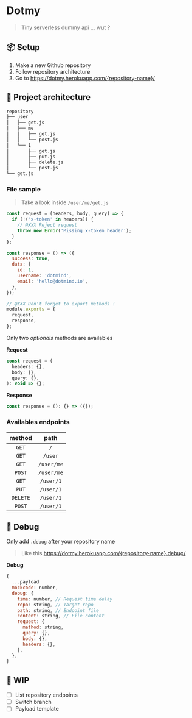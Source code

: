 # Dotmy

> Tiny serverless dummy api ... wut ?

## 📦 Setup

1. Make a new Github repository
2. Follow repository architecture
3. Go to https://dotmy.herokuapp.com/{repository-name}/

## 📁 Project architecture

```bash
repository
├── user
│   ├── get.js
│   ├── me
│   │   ├── get.js
│   │   └── post.js
│   └── 1
│       ├── get.js
│       ├── put.js
│       ├── delete.js
│       └── post.js
└── get.js
```

### File sample
> Take a look inside `/user/me/get.js`

```javascript
const request = (headers, body, query) => {
  if (!('x-token' in headers)) {
    // @XXX Reject request
    throw new Error('Missing x-token header');
  }
};

const response = () => ({
  success: true,
  data: {
    id: 1,
    username: 'dotmind',
    email: 'hello@dotmind.io',
  },
});

// @XXX Don't forget to export methods !
module.exports = {
  request,
  response,
};

```

Only two *optionals* methods are availables

**Request**

```javascript
const request = (
  headers: {},
  body: {},
  query: {},
): void => {};
```

**Response**

```javascript
const response = (): {} => ({});
```

### Availables endpoints

| method | path |
| :------: | :------: |
|  `GET`   |    `/`    |
|  `GET`   |    `/user`    |
|  `GET`   |    `/user/me`    |
|  `POST`   |    `/user/me`    |
|  `GET`   |    `/user/1`    |
|  `PUT`   |    `/user/1`    |
|  `DELETE`   |    `/user/1`    |
|  `POST`   |    `/user/1`    |

## 👾 Debug

Only add `.debug` after your repository name

> Like this https://dotmy.herokuapp.com/{repository-name}.debug/

**Debug**

```javascript
{
  ...payload
  mockcode: number,
  debug: {
    time: number, // Request time delay
    repo: string, // Target repo
    path: string, // Endpoint file
    content: string, // File content
    request: {
      method: string,
      query: {},
      body: {},
      headers: {},
    },
  },
}
```

## 🚧 WIP

- [ ] List repository endpoints
- [ ] Switch branch
- [ ] Payload template
